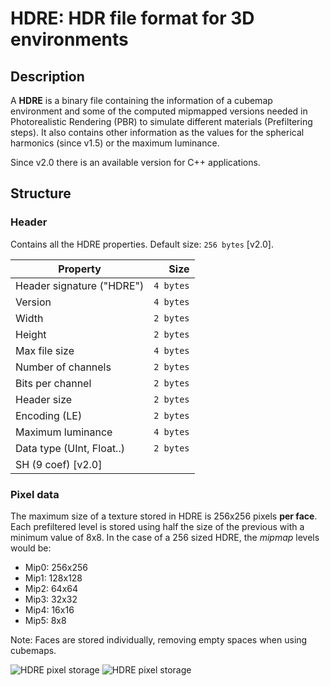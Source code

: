 # HDRE: HDR file format for 3D environments

## Description

A **HDRE** is a binary file containing the information of a cubemap environment and some of the computed mipmapped versions needed in Photorealistic Rendering (PBR) to simulate different materials (Prefiltering steps).  It also contains other information as the values for the spherical harmonics (since v1.5) or the maximum luminance.

Since v2.0 there is an available version for C++ applications. 

## Structure

### Header

Contains all the HDRE properties. Default size: ```256 bytes``` [v2.0].

| Property                  |  Size      |
| ------------------------- | ---------: |
| Header signature ("HDRE") |  `4 bytes` |
| Version                   |  `4 bytes` |
| Width                     |  `2 bytes` |
| Height                    |  `2 bytes` |
| Max file size             |  `4 bytes` |
| Number of channels        |  `2 bytes` |
| Bits per channel          |  `2 bytes` |
| Header size               |  `2 bytes` |
| Encoding (LE)             |  `2 bytes` |
| Maximum luminance         |  `4 bytes` |
| Data type (UInt, Float..) |  `2 bytes` |
| SH (9 coef) [v2.0]        |            |

### Pixel data

The maximum size of a texture stored in HDRE is 256x256 pixels **per face**. Each prefiltered level is stored using half the size of the previous with a minimum value of 8x8. In the case of a 256 sized HDRE, the *mipmap* levels would be:

* Mip0: 256x256
* Mip1: 128x128
* Mip2: 64x64
* Mip3: 32x32
* Mip4: 16x16
* Mip5: 8x8

Note: Faces are stored individually, removing empty spaces when using cubemaps. 

![HDRE pixel storage](https://webglstudio.org/users/arodriguez/screenshots/Untitled-2.jpg)
![HDRE pixel storage](https://webglstudio.org/users/arodriguez/screenshots/qud.jpg)
